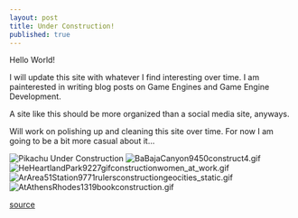 ```yaml
---
layout: post
title: Under Construction!
published: true
---
```


Hello World!  
  
I will update this site with whatever I find interesting over time. I am painterested in writing blog posts on Game Engines and Game Engine Development.  
  
A site like this should be more organized than a social media site, anyways.

Will work on polishing up and cleaning this site over time. For now I am going to be a bit more casual about it...

![Pikachu Under Construction]({{site.baseurl}}/images/a742fbe8ed45f6455cc767ab4c41997e_w200.gif)
![BaBajaCanyon9450construct4.gif]({{site.baseurl}}/images/BaBajaCanyon9450construct4.gif)
![HeHeartlandPark9227gifconstructionwomen_at_work.gif]({{site.baseurl}}/images/HeHeartlandPark9227gifconstructionwomen_at_work.gif)
![ArArea51Station9771rulersconstructiongeocities_static.gif]({{site.baseurl}}/images/ArArea51Station9771rulersconstructiongeocities_static.gif)
![AtAthensRhodes1319bookconstruction.gif]({{site.baseurl}}/images/AtAthensRhodes1319bookconstruction.gif)  
	
[source](http://textfiles.com/underconstruction/)
